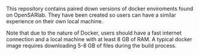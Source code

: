 This repository contains paired down versions of docker enviroments found on OpenSARlab. They have been created so users can have a similar experience on their own local machine. 

Note that due to the nature of Docker, users should have a fast internet connection and a local machine with at least 8 GB of RAM. A typical docker image requires downloading 5-8 GB of files during the build process.
